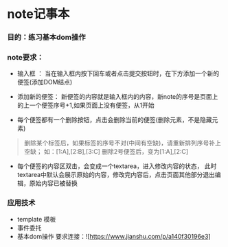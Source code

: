# note记事本
### 目的：练习基本dom操作
### note要求：
- 输入框 ： 当在输入框内按下回车或者点击提交按钮时，在下方添加一个新的便签(添加DOM结点)
- 添加新的便签： 新便签的内容就是输入框内的内容，新note的序号是页面上的上一个便签序号+1,如果页面上没有便签，从1开始

- 每个便签都有一个删除按钮，点击会删除当前的便签(删除元素，不是隐藏元素)
> 删除某个标签后，如果标签的序号不对(中间有空缺)，请重新排列序号补上空缺；
  如：[1:A],[2:B],[3:C]
  删除2号便签后，变为[1:A],[2:C]

- 每个便签的内容区双击，会变成一个textarea，进入修改内容的状态，
此时textarea中默认会展示原始的内容，修改完内容后，点击页面其他部分退出编辑，原始内容已被替换
### 应用技术
- template 模板
- 事件委托
- 基本dom操作
要求连接：![https://www.jianshu.com/p/a140f30196e3]
